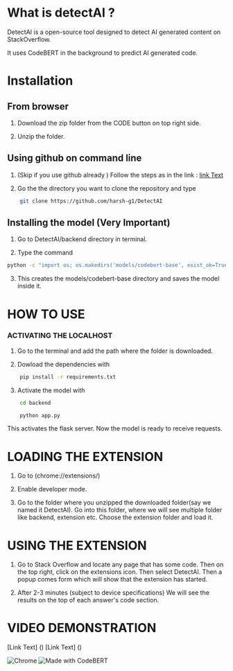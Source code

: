 # What is detectAI ? 

DetectAI is a open-source tool designed to detect AI generated content on StackOverflow.

It uses CodeBERT in the background to predict AI generated code. 




# Installation

## From browser

1. Download the zip folder from the CODE button on top right side.

2. Unzip the folder.

## Using github on command line
1. (Skip if you use github already ) Follow the steps as in the link : [link Text](https://docs.github.com/en/get-started/git-basics/set-up-git)
       
2. Go the the directory you want to clone the repository and type 
```bash
    git clone https://github.com/harsh-g1/DetectAI
```
## Installing the model (Very Important)
1. Go to DetectAI/backend directory in terminal.

2. Type the command
```bash
python -c "import os; os.makedirs('models/codebert-base', exist_ok=True); from transformers import AutoModel, AutoTokenizer; AutoModel.from_pretrained('microsoft/codebert-base', local_files_only=False, force_download=True, cache_dir=None).save_pretrained('models/codebert-base'); AutoTokenizer.from_pretrained('microsoft/codebert-base', local_files_only=False, force_download=True, cache_dir=None).save_pretrained('models/codebert-base')"

```
3. This creates the models/codebert-base directory and saves the model inside it.


# HOW TO USE 

### ACTIVATING THE LOCALHOST

1. Go to the terminal and add the path where the folder is downloaded. 

2. Dowload the dependencies with
```bash
    pip install -r requirements.txt
```

3. Activate the model with 
```bash
    cd backend
```
```bash
    python app.py
```
   This activates the flask server. Now the model is ready to receive requests.



# LOADING THE EXTENSION

1. Go to (chrome://extensions/)

2. Enable developer mode.

3. Go to the folder where you unzipped the downloaded folder(say we named it DetectAI). Go into this folder, where we will see multiple folder like backend, extension etc. Choose the extension folder and load it.


# USING THE EXTENSION

1. Go to Stack Overflow and locate any page that has some code. Then on the top right, click on the extensions icon. Then select DetectAI. Then a popup comes form which will show that the extension has started.

2. After 2-3 minutes (subject to device specifications) We will see the results on the top of each answer's code section.


# VIDEO DEMONSTRATION
[Link Text] ()
[Link Text] ()


![Chrome](https://img.shields.io/badge/browser-Chrome-blue)
![Made with CodeBERT](https://img.shields.io/badge/model-CodeBERT-orange)


